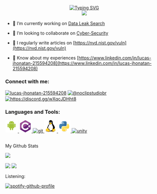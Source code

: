 <p align="center">
<a href="https://github.com/noclipstud-io">
    <img src="https://readme-typing-svg.demolab.com?font=Georgia&size=18&duration=2000&pause=100&multiline=true&width=500&height=80&lines=No+Clip+Studio;Programmer+%7C+Student+%7C+Cyber+Security;AI+%7C+Android+%7C+Apps" alt="Typing SVG" />
</a>
<br/>

<a href="https://github.com/noclipstud-io">
    <img src="https://github-stats-alpha.vercel.app/api?username=noclipstud-io&cc=22272e&tc=37BCF6&ic=fff&bc=0000">
</a>


- 🔭 I’m currently working on [Data Leak Search](https://play.google.com/store/apps/details?id=com.NoClipStudio.DataBaseSearch)

- 🚀 I’m looking to collaborate on [Cyber-Security](https://play.google.com/store/apps/details?id=com.hashsuite.droid)

- 📝 I regularly write articles on [https://nvd.nist.gov/vuln](https://nvd.nist.gov/vuln)

- 📄 Know about my experiences [https://www.linkedin.com/in/lucas-jhonatan-215594208](https://www.linkedin.com/in/lucas-jhonatan-215594208)

<h3 align="left">Connect with me:</h3>
<p align="left">
<a href="https://linkedin.com/in/lucas-jhonatan-215594208" target="blank"><img align="center" src="https://raw.githubusercontent.com/rahuldkjain/github-profile-readme-generator/master/src/images/icons/Social/linked-in-alt.svg" alt="lucas-jhonatan-215594208" height="30" width="40" /></a>
<a href="https://www.youtube.com/@noclipstudiobr" target="blank"><img align="center" src="https://raw.githubusercontent.com/rahuldkjain/github-profile-readme-generator/master/src/images/icons/Social/youtube.svg" alt="@noclipstudiobr" height="30" width="40" /></a>
<a href="https://discord.gg/https://discord.gg/wXqcJDHht8" target="blank"><img align="center" src="https://raw.githubusercontent.com/rahuldkjain/github-profile-readme-generator/master/src/images/icons/Social/discord.svg" alt="https://discord.gg/wXqcJDHht8" height="30" width="40" /></a>
</p>

<h3 align="left">Languages and Tools:</h3>
<p align="left"> <a href="https://developer.android.com" target="_blank" rel="noreferrer"> <img src="https://raw.githubusercontent.com/devicons/devicon/master/icons/android/android-original-wordmark.svg" alt="android" width="40" height="40"/> </a> <a href="https://www.w3schools.com/cs/" target="_blank" rel="noreferrer"> <img src="https://raw.githubusercontent.com/devicons/devicon/master/icons/csharp/csharp-original.svg" alt="csharp" width="40" height="40"/> </a> <a href="https://git-scm.com/" target="_blank" rel="noreferrer"> <img src="https://www.vectorlogo.zone/logos/git-scm/git-scm-icon.svg" alt="git" width="40" height="40"/> </a> <a href="https://www.linux.org/" target="_blank" rel="noreferrer"> <img src="https://raw.githubusercontent.com/devicons/devicon/master/icons/linux/linux-original.svg" alt="linux" width="40" height="40"/> </a> <a href="https://www.python.org" target="_blank" rel="noreferrer"> <img src="https://raw.githubusercontent.com/devicons/devicon/master/icons/python/python-original.svg" alt="python" width="40" height="40"/> </a> <a href="https://unity.com/" target="_blank" rel="noreferrer"> <img src="https://www.vectorlogo.zone/logos/unity3d/unity3d-icon.svg" alt="unity" width="40" height="40"/> </a> </p>

<br>
My Github Stats

![](http://github-profile-summary-cards.vercel.app/api/cards/profile-details?username=noclipstud-io&theme=dracula) 

![](http://github-profile-summary-cards.vercel.app/api/cards/repos-per-language?username=noclipstud-io&theme=dracula) 
![](http://github-profile-summary-cards.vercel.app/api/cards/most-commit-language?username=noclipstud-io&theme=dracula)

Listening:

[![spotify-github-profile](https://spotify-github-profile.vercel.app/api/view?uid=lucasjhonatan&cover_image=true&theme=default&show_offline=false&background_color=121212&interchange=false)](https://github.com/kittinan/spotify-github-profile)